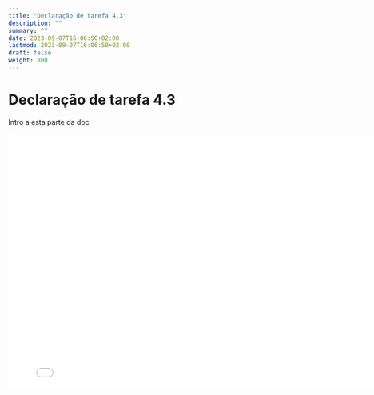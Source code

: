 ```yaml
---
title: "Declaração de tarefa 4.3"
description: ""
summary: ""
date: 2023-09-07T16:06:50+02:00
lastmod: 2023-09-07T16:06:50+02:00
draft: false
weight: 800
---
```


# Declaração de tarefa 4.3

Intro a esta parte da doc

<iframe src="../../../pdfs/Semana7.pdf" frameborder="0" width="800" height="510"></iframe>
